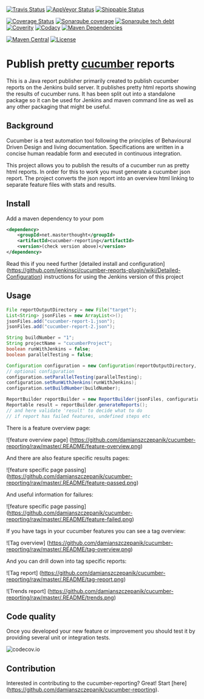 [![Travis Status](https://img.shields.io/travis/damianszczepanik/cucumber-reporting/master.svg?label=Travis%20bulid)](https://travis-ci.org/damianszczepanik/cucumber-reporting)
[![AppVeyor Status](https://img.shields.io/appveyor/ci/damianszczepanik/cucumber-reporting/master.svg?label=AppVeyor%20build)](https://ci.appveyor.com/project/damianszczepanik/cucumber-reporting/history)
[![Shippable Status](https://img.shields.io/shippable/5844689c9d1f3e0f0057631a/master.svg?label=Shippable%20build)](https://app.shippable.com/projects/5844689c9d1f3e0f0057631a)

[![Coverage Status](https://img.shields.io/codecov/c/github/damianszczepanik/cucumber-reporting/master.svg?label=Unit%20tests%20coverage)](https://codecov.io/github/damianszczepanik/cucumber-reporting)
[![Sonarqube coverage](https://img.shields.io/sonar/http/nemo.sonarqube.org/net.masterthought:cucumber-reporting/coverage.svg?label=UI%20tests%20coverage)](https://sonarqube.com/component_measures/domain/Coverage?id=net.masterthought%3Acucumber-reporting)
[![Sonarqube tech debt](https://img.shields.io/sonar/http/nemo.sonarqube.org/net.masterthought:cucumber-reporting/tech_debt.svg?label=Sonarqube%20tech%20debt)](https://sonarqube.com/dashboard/index?id=net.masterthought%3Acucumber-reporting)
[![Coverity](https://scan.coverity.com/projects/6166/badge.svg?label=Coverity%20analysis)](https://scan.coverity.com/projects/damianszczepanik-cucumber-reporting)
[![Codacy](https://api.codacy.com/project/badge/grade/7f206992ed364f0896490057fdbdaa2e)](https://www.codacy.com/app/damianszczepanik/cucumber-reporting)
[![Maven Dependencies](https://www.versioneye.com/user/projects/55c5301d653762001a0035ed/badge.svg)](https://www.versioneye.com/user/projects/55c5301d653762001a0035ed?child=summary)

[![Maven Central](https://img.shields.io/maven-central/v/net.masterthought/cucumber-reporting.svg)](http://search.maven.org/#search|gav|1|g%3A%22net.masterthought%22%20AND%20a%3A%22cucumber-reporting%22)
[![License](https://img.shields.io/badge/license-GNU%20LGPL%20v2.1-blue.svg)](https://raw.githubusercontent.com/damianszczepanik/cucumber-reporting/master/LICENCE)

# Publish pretty [cucumber](http://cukes.info/) reports

This is a Java report publisher primarily created to publish cucumber reports on the Jenkins build server. It publishes pretty html reports showing the results of cucumber runs. It has been split out into a standalone package so it can be used for Jenkins and maven command line as well as any other packaging that might be useful.

## Background

Cucumber is a test automation tool following the principles of Behavioural Driven Design and living documentation. Specifications are written in a concise human readable form and executed in continuous integration.

This project allows you to publish the results of a cucumber run as pretty html reports. In order for this to work you must generate a cucumber json report. The project converts the json report into an overview html linking to separate feature files with stats and results.

## Install

Add a maven dependency to your pom
```xml
<dependency>
    <groupId>net.masterthought</groupId>
    <artifactId>cucumber-reporting</artifactId>
    <version>(check version above)</version>
</dependency>
```

Read this if you need further [detailed install and configuration]
(https://github.com/jenkinsci/cucumber-reports-plugin/wiki/Detailed-Configuration) instructions for using the Jenkins version of this project

## Usage
```Java
File reportOutputDirectory = new File("target");
List<String> jsonFiles = new ArrayList<>();
jsonFiles.add("cucumber-report-1.json");
jsonFiles.add("cucumber-report-2.json");

String buildNumber = "1";
String projectName = "cucumberProject";
boolean runWithJenkins = false;
boolean parallelTesting = false;

Configuration configuration = new Configuration(reportOutputDirectory, projectName);
// optional configuration
configuration.setParallelTesting(parallelTesting);
configuration.setRunWithJenkins(runWithJenkins);
configuration.setBuildNumber(buildNumber);

ReportBuilder reportBuilder = new ReportBuilder(jsonFiles, configuration);
Reportable result = reportBuilder.generateReports();
// and here validate 'result' to decide what to do
// if report has failed features, undefined steps etc
```
There is a feature overview page:

![feature overview page]
(https://github.com/damianszczepanik/cucumber-reporting/raw/master/.README/feature-overview.png)

And there are also feature specific results pages:

![feature specific page passing]
(https://github.com/damianszczepanik/cucumber-reporting/raw/master/.README/feature-passed.png)

And useful information for failures:

![feature specific page passing]
(https://github.com/damianszczepanik/cucumber-reporting/raw/master/.README/feature-failed.png)

If you have tags in your cucumber features you can see a tag overview:

![Tag overview]
(https://github.com/damianszczepanik/cucumber-reporting/raw/master/.README/tag-overview.png)

And you can drill down into tag specific reports:

![Tag report]
(https://github.com/damianszczepanik/cucumber-reporting/raw/master/.README/tag-report.png)

![Trends report]
(https://github.com/damianszczepanik/cucumber-reporting/raw/master/.README/trends.png)


## Code quality

Once you developed your new feature or improvement you should test it by providing several unit or integration tests.

![codecov.io](https://codecov.io/gh/damianszczepanik/cucumber-reporting/branch/master/graphs/tree.svg)


## Contribution

Interested in contributing to the cucumber-reporting?  Great!  Start [here]
(https://github.com/damianszczepanik/cucumber-reporting).
